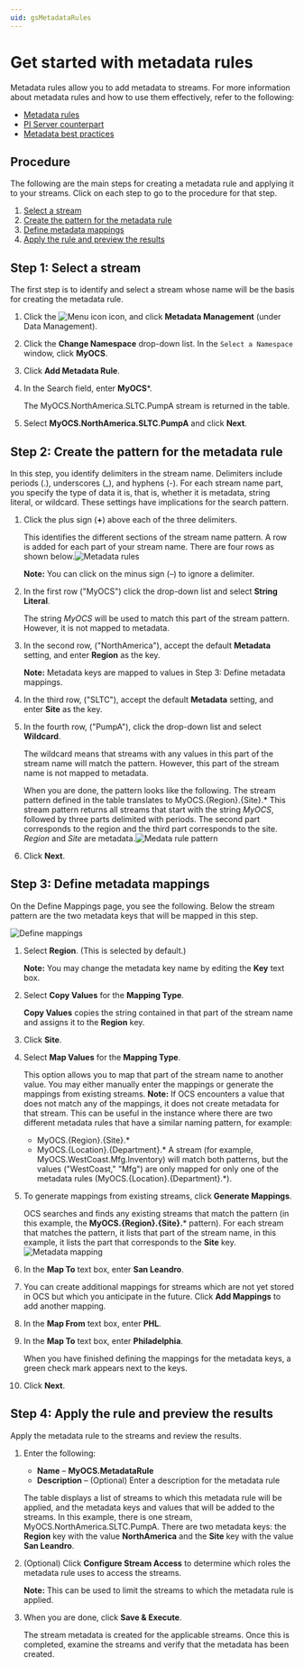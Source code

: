 ```yaml
---
uid: gsMetadataRules
---
```

# Get started with metadata rules

Metadata rules allow you to add metadata to streams. For more information about metadata rules and how to use them effectively, refer to the following:

- [Metadata rules](xref:ccMetadataRules)
- [PI Server counterpart](xref:ccMetadataRules#pi-server-counterpart)
- [Metadata best practices](xref:ccMetadataRules#metadata-best-practices)

## Procedure

 The following are the main steps for creating a metadata rule and applying it to your streams.  Click on each step to go to the procedure for that step. 

1. [Select a stream](#step-1)
2. [Create the pattern for the metadata rule](#step-2)
3. [Define metadata mappings](#step-3)
4. [Apply the rule and preview the results](#step-4)

<!-- Writer's Comment: You must link the steps above to the sections below using HTML anchors because Markdown does not permit colons in anchor names. -->

## <a name="step-1"></a>Step 1: Select a stream

The first step is to identify and select a stream whose name will be the basis for creating the metadata rule.

1. Click the ![Menu icon](images/menu-icon.png) icon, and click **Metadata Management** (under Data Management).

1. Click the **Change Namespace** drop-down list.  In the `Select a Namespace` window, click **MyOCS**.

1. Click **Add Metadata Rule**.

1. In the Search field, enter **MyOCS***.

   The MyOCS.NorthAmerica.SLTC.PumpA stream is returned in the table.

1. Select **MyOCS.NorthAmerica.SLTC.PumpA** and click **Next**. 

## <a name="step-2"></a>Step 2: Create the pattern for the metadata rule

In this step, you identify delimiters in the stream name. Delimiters include periods (.), underscores (_), and hyphens (-). For each stream name part, you specify the type of data it is, that is, whether it is metadata, string literal, or wildcard. These settings have implications for the search pattern.

1. Click the plus sign (**+**) above each of the three delimiters.

   This identifies the different sections of the stream name pattern. A row is added for each part of your stream name. There are four rows as shown below.![Metadata rules](images/metadata-step2.png)

   **Note:** You can click on the minus sign (&ndash;) to ignore a delimiter.

2. In the first row ("MyOCS") click the drop-down list and select **String Literal**.

   The string *MyOCS* will be used to match this part of the stream pattern. However, it is not mapped to metadata.

3. In the second row, ("NorthAmerica"), accept the default **Metadata** setting, and enter **Region** as the key.

   **Note:** Metadata keys are mapped to values in Step 3: Define metadata mappings.

4. In the third row, ("SLTC"), accept the default **Metadata** setting, and enter **Site** as the key.

5. In the fourth row, ("PumpA"), click the drop-down list and select **Wildcard**.

   The wildcard means that streams with any values in this part of the stream name will match the pattern. However, this part of the stream name is not mapped to metadata.

   When you are done, the pattern looks like the following. The stream pattern defined in the table translates to MyOCS.{Region}.{Site}.* This stream pattern returns all streams that start with the string *MyOCS*, followed by three parts delimited with periods. The second part corresponds to the region and the third part corresponds to the site. *Region* and *Site* are metadata.![Medata rule pattern](images/metadata-rule-pattern.png)

   <!-- Am I correct that you have to be careful not to have streams with different patterns that could be mistakenly returned? For example, you could not have also have a pattern like MyOCS.{Location}.{Department}.* That is, you have to be sure that your stream pattern is unique and will only return the intended streams. -->

6. Click **Next**. 

## <a name="step-3"></a>Step 3: Define metadata mappings

On the Define Mappings page, you see the following. Below the stream pattern are the two metadata keys that will be mapped in this step. 

![Define mappings](images/metadata-mapping.png)

1. Select **Region**. (This is selected by default.)

   **Note:** You may change the metadata key name by editing the **Key** text box.

2. Select **Copy Values** for the **Mapping Type**.

   **Copy Values** copies the string contained in that part of the stream name and assigns it to the **Region** key.

3. Click **Site**.

4. Select **Map Values** for the **Mapping Type**.

   This option allows you to map that part of the stream name to another value. You may either manually enter the mappings or generate the mappings from existing streams. 
   **Note:** If OCS encounters a value that does not match any of the mappings, it does not create metadata for that stream. This can be useful in the instance where there are two different metadata rules that have a similar naming pattern, for example:
   - MyOCS.{Region}.{Site}.*
   - MyOCS.{Location}.{Department}.*
   A stream (for example, MyOCS.WestCoast.Mfg.Inventory) will match both patterns, but the values ("WestCoast," "Mfg") are only mapped for only one of the metadata rules (MyOCS.{Location}.{Department}.*).

5. To generate mappings from existing streams, click **Generate Mappings**.

   OCS searches and finds any existing streams that match the pattern (in this example, the **MyOCS.{Region}.{Site}.*** pattern). For each stream that matches the pattern, it lists that part of the stream name, in this example, it lists the part that corresponds to the **Site** key.
   ![Metadata mapping](images/metadata-mapping-site.png)

6. In the **Map To** text box, enter **San Leandro**. 

7.  You can create additional mappings for streams which are not yet stored in OCS but which you anticipate in the future. Click **Add Mappings** to add another mapping.

8. In the **Map From** text box, enter **PHL**. 

9. In the **Map To** text box, enter **Philadelphia**.

   When you have finished defining the mappings for the metadata keys, a green check mark appears next to the keys.

10. Click **Next**.

## <a name="step-4"></a>Step 4: Apply the rule and preview the results

Apply the metadata rule to the streams and review the results. 

1. Enter the following:

   - **Name** &ndash; **MyOCS.MetadataRule**
   - **Description** &ndash; (Optional) Enter a description for the metadata rule

   The table displays a list of streams to which this metadata rule will be applied, and the metadata keys and values that will be added to the streams. In this example, there is one stream, MyOCS.NorthAmerica.SLTC.PumpA. There are two metadata keys: the **Region** key with the value **NorthAmerica** and the **Site** key with the value **San Leandro**.

   <!-- I'd like to include a screen capture of this, but I'm not able to get to the preview page. I get an error: Failed to Load Preview There was an error loading the preview from the server -->

2. (Optional) Click **Configure Stream Access** to determine which roles the metadata rule uses to access the streams. 

   **Note:** This can be used to limit the streams to which the metadata rule is applied.

3. When you are done, click **Save & Execute**.

   The stream metadata is created for the applicable streams. Once this is completed, examine the streams and verify that the metadata has been created. 
